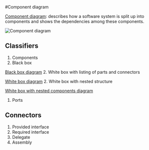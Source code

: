 #Component diagram

[Component diagram](https://en.wikipedia.org/wiki/Component_diagram): describes how a software system is split up into components and shows the dependencies among these components.

![Component diagram](https://upload.wikimedia.org/wikipedia/commons/b/b8/Policy_Admin_Component_Diagram.PNG)

## Classifiers

1. Components
  2. Black box

[Black box diagram](component_black_box.png)
  2. White box with listing of parts and connectors

[White box diagram](component_white_box.png)
  2. White box with nested structure

[White box with nested components diagram](component_nested.png)

1. Ports

## Connectors

1. Provided interface
1. Required interface
1. Delegate
2. Assembly 
